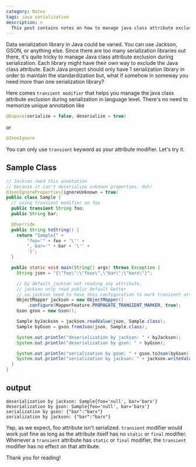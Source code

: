```yaml
---
category: Notes
tags: java serialization
description: >
  This post contains notes on how to manage java class attribute exclusion during serialization using transient modifiers
---
```


Data serialization library in Java could be varied. You can use Jackson, GSON, or anything else. Since there are too many serialization libraries out there, it's quite tricky to manage Java class attribute exclusion during serialization. Each library might have their own way to exclude the Java class attribute. Each Java project should only have 1 serialization library in order to maintain the standardization but, what if somehow in someway you need more than one serialization library?

Here comes `transient modifier` that helps you manage the java class attribute exclusion during serialization in language level. There's no need to memorize unique annotation like 
```java
@Expose(serialize = false, deserialize = true)
```

or

```java
@JsonIgnore
```

You can only use `transient` keyword as your attribute modifier. Let's try it.

## Sample Class

```java
// Jackson need this annotation
// because it can't deserialize unknown properties. duh!
@JsonIgnoreProperties(ignoreUnknown = true)
public class Sample {
  // using transient modifier on foo
  public transient String foo;
  public String bar;

  @Override
  public String toString() {
    return "Sample{" +
        "foo='" + foo + '\'' +
        ", bar='" + bar + '\'' +
        '}';
  }

  public static void main(String[] args) throws Exception {
    String json = "{\"foo\":\"foox\",\"bar\":\"barx\"}";

    // by default jackson not reading any attribute,
    // jackson only read public default Getter
    // so jackson need to have this configuration to mark transient attributes
    ObjectMapper jackson = new ObjectMapper()
        .configure(MapperFeature.PROPAGATE_TRANSIENT_MARKER, true);
    Gson gson = new Gson();

    Sample byJackson = jackson.readValue(json, Sample.class);
    Sample byGson = gson.fromJson(json, Sample.class);

    System.out.println("deserialization by jackson: " + byJackson);
    System.out.println("deserialization by gson: " + byGson);

    System.out.println("serialization by gson: " + gson.toJson(byGson));
    System.out.println("serialization by jackson: " + jackson.writeValueAsString(byJackson));
  }
}
```

## output

```
deserialization by jackson: Sample{foo='null', bar='barx'}
deserialization by gson: Sample{foo='null', bar='barx'}
serialization by gson: {"bar":"barx"}
serialization by jackson: {"bar":"barx"}
```

Yep, as we expect, foo attribute isn't serialized. `transient` modifier would work just fine as long as the attribute itself has no `static` or `final` modifier. Whenever a `transient` attribute has `static` or `final` modifier, the `transient` modifier has no effect on that attribute.

Thank you for reading!